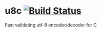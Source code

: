 # u8c  [![Build Status](https://travis-ci.org/rdentato/u8c.svg?branch=master)](https://travis-ci.org/rdentato/u8c) 

Fast validating utf-8 encoder/decoder for C
